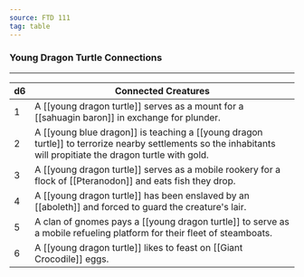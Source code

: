 ```yaml
---
source: FTD 111
tag: table
---
```


### Young Dragon Turtle Connections
---
|d6|Connected Creatures|
|----|------------|
|1|A [[young dragon turtle]] serves as a mount for a [[sahuagin baron]] in exchange for plunder.|
|2|A [[young blue dragon]] is teaching a [[young dragon turtle]] to terrorize nearby settlements so the inhabitants will propitiate the dragon turtle with gold.|
|3|A [[young dragon turtle]] serves as a mobile rookery for a flock of [[Pteranodon]] and eats fish they drop.|
|4|A [[young dragon turtle]] has been enslaved by an [[aboleth]] and forced to guard the creature's lair.|
|5|A clan of gnomes pays a [[young dragon turtle]] to serve as a mobile refueling platform for their fleet of steamboats.|
|6|A [[young dragon turtle]] likes to feast on [[Giant Crocodile]] eggs.|
